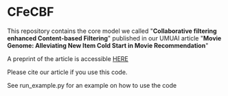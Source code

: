 # CFeCBF

This repository contains the core model we called "**Collaborative filtering enhanced Content-based Filtering**" published in our UMUAI article "**Movie Genome: Alleviating New Item Cold Start in Movie Recommendation**"

A preprint of the article is accessible [HERE](https://www.researchgate.net/publication/330205529_Movie_Genome_Alleviating_New_Item_Cold_Start_in_Movie_Recommendation)

Please cite our article if you use this code.



See run_example.py for an example on how to use the code